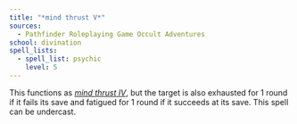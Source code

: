 ```yaml
---
title: "*mind thrust V*"
sources:
  - Pathfinder Roleplaying Game Occult Adventures
school: divination
spell_lists:
  - spell_list: psychic
    level: 5
---
```


This functions as  [*mind thrust IV*](/spells/mind-thrust-iv/), but the target is also exhausted for 1 round if it fails its save and fatigued for 1 round if it succeeds at its save. This spell can be undercast.
